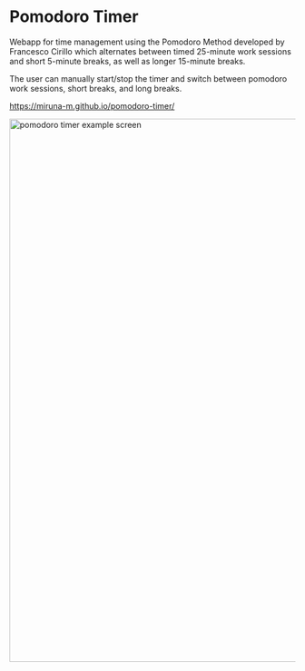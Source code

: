 # Pomodoro Timer
Webapp for time management using the Pomodoro Method developed by Francesco Cirillo which alternates between timed 25-minute work sessions and short 5-minute breaks, as well as longer 15-minute breaks. 

The user can manually start/stop the timer and switch between pomodoro work sessions, short breaks, and long breaks.

https://miruna-m.github.io/pomodoro-timer/

<img width="957" alt="pomodoro timer example screen" src="https://user-images.githubusercontent.com/117134870/210192017-12960dc5-c0af-43b6-b040-dccb3e6550eb.png">

